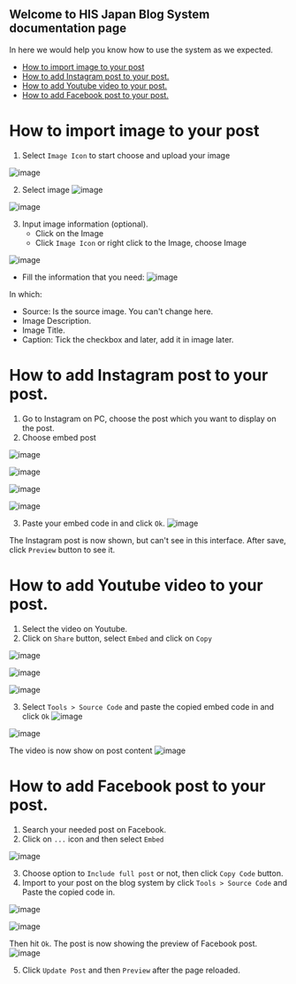## Welcome to HIS Japan Blog System documentation page

In here we would help you know how to use the system as we expected.

- [How to import image to your post](#how-to-import-image-to-your-post)
- [How to add Instagram post to your post.](#how-to-add-instagram-post-to-your-post)
- [How to add Youtube video to your post.](#how-to-add-youtube-video-to-your-post)
- [How to add Facebook post to your post.](#how-to-add-facebook-post-to-your-post)

# How to import image to your post
1. Select `Image Icon` to start choose and upload your image


![image](https://user-images.githubusercontent.com/21214764/123584526-b3efa900-d80b-11eb-9bc6-52bc4c51748a.png)

2. Select image
![image](https://user-images.githubusercontent.com/21214764/123584579-ccf85a00-d80b-11eb-9a00-630d050a094e.png)

![image](https://user-images.githubusercontent.com/21214764/123584612-e00b2a00-d80b-11eb-9918-0e781450d454.png)

3. Input image information (optional).
   - Click on the Image
   - Click `Image Icon` or right click to the Image, choose Image

![image](https://user-images.githubusercontent.com/21214764/123584928-72133280-d80c-11eb-934e-b261f307fc9b.png)

   - Fill the information that you need:
![image](https://user-images.githubusercontent.com/21214764/123584965-835c3f00-d80c-11eb-9265-6c421fcefbb4.png)

In which:
  - Source: Is the source image. You can't change here.
  - Image Description.
  - Image Title.
  - Caption: Tick the checkbox and later, add it in image later.

# How to add Instagram post to your post.
1. Go to Instagram on PC, choose the post which you want to display on the post.
2. Choose embed post

![image](https://user-images.githubusercontent.com/21214764/123585338-417fc880-d80d-11eb-9029-ce33f4e134da.png)

![image](https://user-images.githubusercontent.com/21214764/123585366-4d6b8a80-d80d-11eb-9a26-578df5a56a02.png)

![image](https://user-images.githubusercontent.com/21214764/123585410-62481e00-d80d-11eb-97e6-2c9154b131b1.png)

![image](https://user-images.githubusercontent.com/21214764/123585476-81df4680-d80d-11eb-899c-038e1b92e9b6.png)

3. Paste your embed code in and click `Ok`.
![image](https://user-images.githubusercontent.com/21214764/123585553-9e7b7e80-d80d-11eb-90f2-e18d6c8df6b1.png)

The Instagram post is now shown, but can't see in this interface. After save, click `Preview` button to see it.

# How to add Youtube video to your post.
1. Select the video on Youtube.
2. Click on `Share` button, select `Embed` and click on `Copy`

![image](https://user-images.githubusercontent.com/21214764/123585954-38dbc200-d80e-11eb-8e6a-6f9d01a17982.png)

![image](https://user-images.githubusercontent.com/21214764/123585977-42652a00-d80e-11eb-91c0-54c52113b6b5.png)

![image](https://user-images.githubusercontent.com/21214764/123585999-4a24ce80-d80e-11eb-84af-e087ecd7777d.png)

3. Select `Tools > Source Code` and paste the copied embed code in and click `Ok`
![image](https://user-images.githubusercontent.com/21214764/123586097-6e80ab00-d80e-11eb-8c8a-1d78f21e61bc.png)

![image](https://user-images.githubusercontent.com/21214764/123586154-822c1180-d80e-11eb-9191-77dfcdd41671.png)

The video is now show on post content
![image](https://user-images.githubusercontent.com/21214764/123586226-9b34c280-d80e-11eb-9ecc-d54ab0555f58.png)

# How to add Facebook post to your post.
1. Search your needed post on Facebook.
2. Click on `...` icon and then select `Embed`
   
![image](https://user-images.githubusercontent.com/21214764/123586599-28781700-d80f-11eb-92df-938d38267ff3.png)

3. Choose option to `Include full post` or not, then click `Copy Code` button.
4. Import to your post on the blog system by click `Tools > Source Code` and Paste the copied code in.

![image](https://user-images.githubusercontent.com/21214764/123586795-7a20a180-d80f-11eb-9d3d-91ca6882ae47.png)

![image](https://user-images.githubusercontent.com/21214764/123586837-886ebd80-d80f-11eb-81a5-58bcdc858255.png)

Then hit `Ok`. The post is now showing the preview of Facebook post.
![image](https://user-images.githubusercontent.com/21214764/123586903-a3d9c880-d80f-11eb-847c-caeea382b47b.png)

5. Click `Update Post` and then `Preview` after the page reloaded.